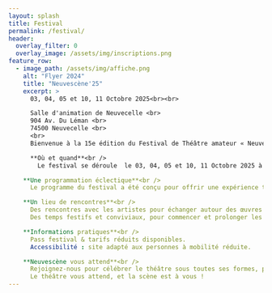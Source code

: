 ```yaml
---
layout: splash
title: Festival
permalink: /festival/
header:
  overlay_filter: 0
  overlay_image: /assets/img/inscriptions.png
feature_row:
  - image_path: /assets/img/affiche.png
    alt: "Flyer 2024"
    title: "Neuvescène'25"
    excerpt: >
      03, 04, 05 et 10, 11 Octobre 2025<br><br>

      Salle d'animation de Neuvecelle <br>
      904 Av. Du Léman <br>
      74500 Neuvecelle <br>
      <br>
      Bienvenue à la 15e édition du Festival de Théâtre amateur « NeuveScène’25 » un rendez-vous incontournable pour les amoureux de la scène, de l’émotion et de la création artistique !<br>

      **Où et quand**<br />
        Le festival se déroule  le 03, 04, 05 et 10, 11 Octobre 2025 à  la salle d’animation de Neuvecelle un cadre unique qui devient, le temps de quelques jours, le théâtre vivant d’une                programmation riche, engagée et festive.

    **Une programmation éclectique**<br />
      Le programme du festival a été conçu pour offrir une expérience théâtrale accessible à tous, mêlant tradition et modernité, réflexion et divertissement. Que vous soyez passionné de               théâtre, curieux ou simple promeneur, vous y trouverez de quoi nourrir votre imagination et vos émotions.

    **Un lieu de rencontres**<br />
      Des rencontres avec les artistes pour échanger autour des œuvres présentées.
      Des temps festifs et conviviaux, pour commencer et prolonger les soirées dans une ambiance chaleureuse dans un espace convivial avec petite restauration et buvette.

    **Informations pratiques**<br />
      Pass festival & tarifs réduits disponibles.
      Accessibilité : site adapté aux personnes à mobilité réduite.

    **Neuvescène vous attend**<br />
      Rejoignez-nous pour célébrer le théâtre sous toutes ses formes, partager des émotions, réfléchir, rire et vibrer ensemble.
      Le théâtre vous attend, et la scène est à vous !
---
```

